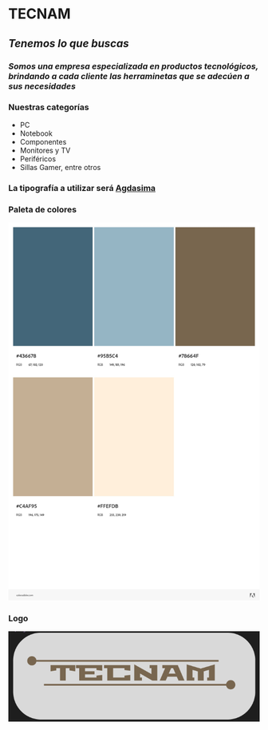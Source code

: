 # **TECNAM**

## *Tenemos lo que buscas*

### ***Somos una empresa especializada en productos tecnológicos, brindando a cada cliente las herraminetas que se adecúen a sus necesidades***

### Nuestras categorías

- PC
- Notebook
- Componentes
- Monitores y TV
- Periféricos
- Sillas Gamer, entre otros

### La tipografía a utilizar será [Agdasima](https://fonts.google.com/specimen/Agdasima)

### Paleta de colores

![Paleta](./images/Paleta%20de%20colores.jpeg)

### Logo

![Logo](./images/Logo%20e-commerce.png)
